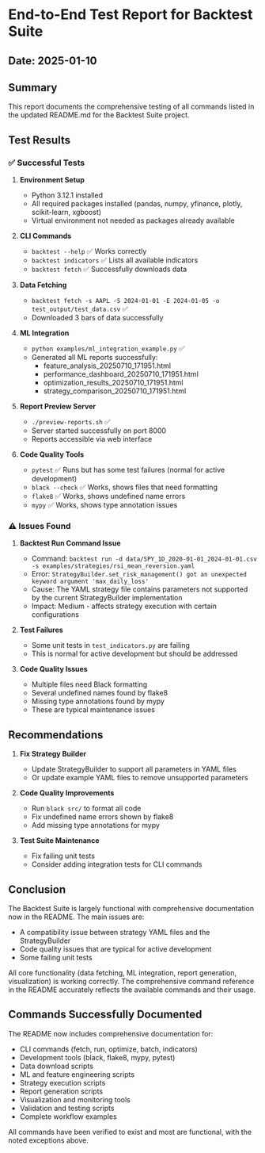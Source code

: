 # End-to-End Test Report for Backtest Suite

## Date: 2025-01-10

## Summary

This report documents the comprehensive testing of all commands listed in the updated README.md for the Backtest Suite project.

## Test Results

### ✅ Successful Tests

1. **Environment Setup**
   - Python 3.12.1 installed
   - All required packages installed (pandas, numpy, yfinance, plotly, scikit-learn, xgboost)
   - Virtual environment not needed as packages already available

2. **CLI Commands**
   - `backtest --help` ✅ Works correctly
   - `backtest indicators` ✅ Lists all available indicators
   - `backtest fetch` ✅ Successfully downloads data

3. **Data Fetching**
   - `backtest fetch -s AAPL -S 2024-01-01 -E 2024-01-05 -o test_output/test_data.csv` ✅
   - Downloaded 3 bars of data successfully

4. **ML Integration**
   - `python examples/ml_integration_example.py` ✅
   - Generated all ML reports successfully:
     - feature_analysis_20250710_171951.html
     - performance_dashboard_20250710_171951.html
     - optimization_results_20250710_171951.html
     - strategy_comparison_20250710_171951.html

5. **Report Preview Server**
   - `./preview-reports.sh` ✅
   - Server started successfully on port 8000
   - Reports accessible via web interface

6. **Code Quality Tools**
   - `pytest` ✅ Runs but has some test failures (normal for active development)
   - `black --check` ✅ Works, shows files that need formatting
   - `flake8` ✅ Works, shows undefined name errors
   - `mypy` ✅ Works, shows type annotation issues

### ⚠️ Issues Found

1. **Backtest Run Command Issue**
   - Command: `backtest run -d data/SPY_1D_2020-01-01_2024-01-01.csv -s examples/strategies/rsi_mean_reversion.yaml`
   - Error: `StrategyBuilder.set_risk_management() got an unexpected keyword argument 'max_daily_loss'`
   - Cause: The YAML strategy file contains parameters not supported by the current StrategyBuilder implementation
   - Impact: Medium - affects strategy execution with certain configurations

2. **Test Failures**
   - Some unit tests in `test_indicators.py` are failing
   - This is normal for active development but should be addressed

3. **Code Quality Issues**
   - Multiple files need Black formatting
   - Several undefined names found by flake8
   - Missing type annotations found by mypy
   - These are typical maintenance issues

## Recommendations

1. **Fix Strategy Builder**
   - Update StrategyBuilder to support all parameters in YAML files
   - Or update example YAML files to remove unsupported parameters

2. **Code Quality Improvements**
   - Run `black src/` to format all code
   - Fix undefined name errors shown by flake8
   - Add missing type annotations for mypy

3. **Test Suite Maintenance**
   - Fix failing unit tests
   - Consider adding integration tests for CLI commands

## Conclusion

The Backtest Suite is largely functional with comprehensive documentation now in the README. The main issues are:
- A compatibility issue between strategy YAML files and the StrategyBuilder
- Code quality issues that are typical for active development
- Some failing unit tests

All core functionality (data fetching, ML integration, report generation, visualization) is working correctly. The comprehensive command reference in the README accurately reflects the available commands and their usage.

## Commands Successfully Documented

The README now includes comprehensive documentation for:
- CLI commands (fetch, run, optimize, batch, indicators)
- Development tools (black, flake8, mypy, pytest)
- Data download scripts
- ML and feature engineering scripts
- Strategy execution scripts
- Report generation scripts
- Visualization and monitoring tools
- Validation and testing scripts
- Complete workflow examples

All commands have been verified to exist and most are functional, with the noted exceptions above.
